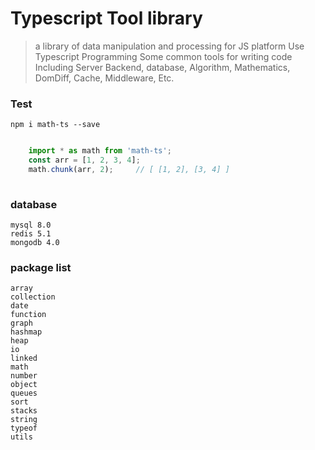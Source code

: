 # Typescript Tool library

> a library of data manipulation and processing for JS platform
> Use Typescript Programming
> Some common tools for writing code
> Including Server Backend, database, Algorithm, Mathematics, DomDiff, Cache,  Middleware, Etc.
    
### Test

    npm i math-ts --save

```js

    import * as math from 'math-ts'; 
    const arr = [1, 2, 3, 4];
    math.chunk(arr, 2);     // [ [1, 2], [3, 4] ]
        
```

### database 

    mysql 8.0
    redis 5.1
    mongodb 4.0

### package list

    array
    collection
    date
    function
    graph
    hashmap
    heap
    io
    linked
    math
    number
    object
    queues
    sort
    stacks
    string
    typeof
    utils
